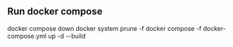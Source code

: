## Run docker compose

docker compose down
docker system prune -f
docker compose -f docker-compose.yml up -d --build

